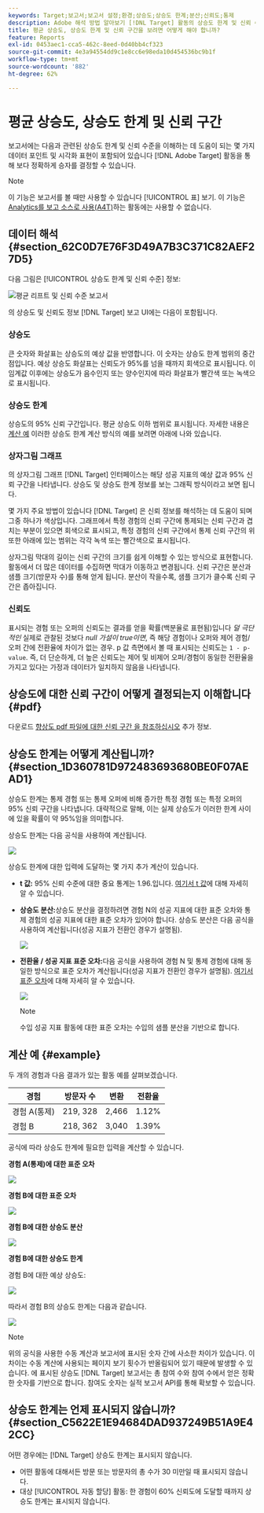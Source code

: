 ```yaml
---
keywords: Target;보고서;보고서 설정;환경;상승도;상승도 한계;분산;신뢰도;통제
description: Adobe 해석 방법 알아보기 [!DNL Target] 활동의 상승도 한계 및 신뢰 수준을 이해하는 데 도움이 되는 데이터 포인트 및 시각화 표현을 포함하는 보고서입니다.
title: 평균 상승도, 상승도 한계 및 신뢰 구간을 보려면 어떻게 해야 합니까?
feature: Reports
exl-id: 0453aec1-cca5-462c-8eed-0d40bb4cf323
source-git-commit: 4e3a94554dd9c1e8cc6e98eda10d454536bc9b1f
workflow-type: tm+mt
source-wordcount: '882'
ht-degree: 62%

---
```


# 평균 상승도, 상승도 한계 및 신뢰 구간

보고서에는 다음과 관련된 상승도 한계 및 신뢰 수준을 이해하는 데 도움이 되는 몇 가지 데이터 포인트 및 시각화 표현이 포함되어 있습니다 [!DNL Adobe Target] 활동을 통해 보다 정확하게 승자를 결정할 수 있습니다.

>[!NOTE]
>
>이 기능은 보고서를 볼 때만 사용할 수 있습니다 [!UICONTROL 표] 보기. 이 기능은 [Analytics를 보고 소스로 사용(A4T)](/help/c-integrating-target-with-mac/a4t/a4t.md#concept_7540C8C04259434AB6EE33B09F47A1DE)하는 활동에는 사용할 수 없습니다.

## 데이터 해석 {#section_62C0D7E76F3D49A7B3C371C82AEF27D5}

다음 그림은 [!UICONTROL 상승도 한계 및 신뢰 수준] 정보:

![평균 리프트 및 신뢰 수준 보고서](/help/c-reports/c-report-settings/assets/lift-screenshot-new.png)

의 상승도 및 신뢰도 정보 [!DNL Target] 보고 UI에는 다음이 포함됩니다.

### 상승도

큰 숫자와 화살표는 상승도의 예상 값을 반영합니다. 이 숫자는 상승도 한계 범위의 중간점입니다. 예상 상승도 화살표는 신뢰도가 95%를 넘을 때까지 회색으로 표시됩니다. 이 임계값 이후에는 상승도가 음수인지 또는 양수인지에 따라 화살표가 빨간색 또는 녹색으로 표시됩니다.

### 상승도 한계

상승도의 95% 신뢰 구간입니다. 평균 상승도 이하 범위로 표시됩니다. 자세한 내용은 [계산 예](#example) 이러한 상승도 한계 계산 방식의 예를 보려면 아래에 나와 있습니다.

### 상자그림 그래프

의 상자그림 그래프 [!DNL Target] 인터페이스는 해당 성공 지표의 예상 값과 95% 신뢰 구간을 나타냅니다. 상승도 및 상승도 한계 정보를 보는 그래픽 방식이라고 보면 됩니다.

몇 가지 주요 방법이 있습니다 [!DNL Target] 은 신뢰 정보를 해석하는 데 도움이 되며 그중 하나가 색상입니다. 그래프에서 특정 경험의 신뢰 구간에 통제되는 신뢰 구간과 겹치는 부분이 있으면 회색으로 표시되고, 특정 경험의 신뢰 구간에서 통제 신뢰 구간의 위 또한 아래에 있는 범위는 각각 녹색 또는 빨간색으로 표시됩니다.

상자그림 막대의 길이는 신뢰 구간의 크기를 쉽게 이해할 수 있는 방식으로 표현합니다. 활동에서 더 많은 데이터를 수집하면 막대가 이동하고 변경됩니다. 신뢰 구간은 분산과 샘플 크기(방문자 수)를 통해 얻게 됩니다. 분산이 작을수록, 샘플 크기가 클수록 신뢰 구간은 좁아집니다.

### 신뢰도

표시되는 경험 또는 오퍼의 신뢰도는 결과를 얻을 확률(백분율로 표현됨)입니다 _덜 극단적인_ 실제로 관찰된 것보다 _null 가설이 true이면_, 즉 해당 경험이나 오퍼와 제어 경험/오퍼 간에 전환율에 차이가 없는 경우. p 값 측면에서 볼 때 표시되는 신뢰도는 `1 - p-value`. 즉, 더 단순하게, 더 높은 신뢰도는 제어 및 비제어 오퍼/경험이 동일한 전환율을 가지고 있다는 가정과 데이터가 일치하지 않음을 나타냅니다.

## 상승도에 대한 신뢰 구간이 어떻게 결정되는지 이해합니다 {#pdf}

다운로드 [향상도 pdf 파일에 대한 신뢰 구간 을 참조하십시오](/help/assets/confidence_interval_lift.pdf) 추가 정보.

## 상승도 한계는 어떻게 계산됩니까? {#section_1D360781D972483693680BE0F07AEAD1}

상승도 한계는 통제 경험 또는 통제 오퍼에 비해 증가한 특정 경험 또는 특정 오퍼의 95% 신뢰 구간을 나타냅니다. 대략적으로 말해, 이는 실제 상승도가 이러한 한계 사이에 있을 확률이 약 95%임을 의미합니다.

상승도 한계는 다음 공식을 사용하여 계산됩니다.

![](assets/lift_diagram.png)

상승도 한계에 대한 입력에 도달하는 몇 가지 추가 계산이 있습니다.

* **t 값:** 95% 신뢰 수준에 대한 중요 통계는 1.96.입니다. [여기서 t 값](https://en.wikipedia.org/wiki/T-statistic)에 대해 자세히 알 수 있습니다.
* **상승도 분산:**&#x200B;상승도 분산을 결정하려면 경험 N의 성공 지표에 대한 표준 오차와 통제 경험의 성공 지표에 대한 표준 오차가 있어야 합니다. 상승도 분산은 다음 공식을 사용하여 계산됩니다(성공 지표가 전환인 경우가 설명됨).

   ![](assets/lift_variance.png)

* **전환율 / 성공 지표 표준 오차:**&#x200B;다음 공식을 사용하여 경험 N 및 통제 경험에 대해 동일한 방식으로 표준 오차가 계산됩니다(성공 지표가 전환인 경우가 설명됨). [여기서 표준 오차](https://en.wikipedia.org/wiki/Standard_error)에 대해 자세히 알 수 있습니다.

   ![](assets/standard_error.png)

   >[!NOTE]
   >
   >수입 성공 지표 활동에 대한 표준 오차는 수입의 샘플 분산을 기반으로 합니다.

## 계산 예 {#example}

두 개의 경험과 다음 결과가 있는 활동 예를 살펴보겠습니다.

| 경험 | 방문자 수 | 변환 | 전환율 |
|--- |--- |--- |--- |
| 경험 A(통제) | 219, 328 | 2,466 | 1.12% |
| 경험 B | 218, 362 | 3,040 | 1.39% |

공식에 따라 상승도 한계에 필요한 입력을 계산할 수 있습니다.

**경험 A(통제)에 대한 표준 오차**

![](assets/standard_error_A.png)

**경험 B에 대한 표준 오차**

![](assets/standard_error_B.png)

**경험 B에 대한 상승도 분산**

![](assets/lift_variance_B.png)

**경험 B에 대한 상승도 한계**

경험 B에 대한 예상 상승도:

![](assets/lift_bounds_B.png)

따라서 경험 B의 상승도 한계는 다음과 같습니다.

![](assets/lift_bounds_B2.png)

>[!NOTE]
>
>위의 공식을 사용한 수동 계산과 보고서에 표시된 숫자 간에 사소한 차이가 있습니다. 이 차이는 수동 계산에 사용되는 페이지 보기 횟수가 반올림되어 있기 때문에 발생할 수 있습니다. 에 표시된 상승도 [!DNL Target] 보고서는 총 참여 수와 참여 수에서 얻은 정확한 숫자를 기반으로 합니다. 참여도 숫자는 실적 보고서 API를 통해 확보할 수 있습니다.

## 상승도 한계는 언제 표시되지 않습니까? {#section_C5622E1E94684DAD937249B51A9E42CC}

어떤 경우에는 [!DNL Target] 상승도 한계는 표시되지 않습니다.

* 어떤 활동에 대해서든 방문 또는 방문자의 총 수가 30 미만일 때 표시되지 않습니다.
* 대상 [!UICONTROL 자동 할당] 활동: 한 경험이 60% 신뢰도에 도달할 때까지 상승도 한계는 표시되지 않습니다.
